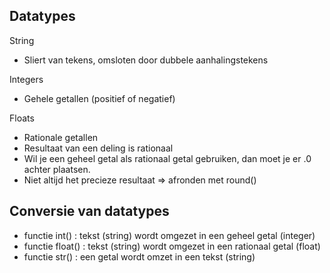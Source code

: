## Datatypes

String 
* Sliert van tekens, omsloten door dubbele aanhalingstekens

Integers
* Gehele getallen (positief of negatief)

Floats
* Rationale getallen
* Resultaat van een deling is rationaal
* Wil je een geheel getal als rationaal getal gebruiken, dan moet je er .0 achter plaatsen.
* Niet altijd het precieze resultaat => afronden met round()

## Conversie van datatypes
* functie int() : tekst (string) wordt omgezet in een geheel getal (integer)
* functie float() : tekst (string) wordt omgezet in een rationaal getal (float)
* functie str() : een getal wordt omzet in een tekst (string)
